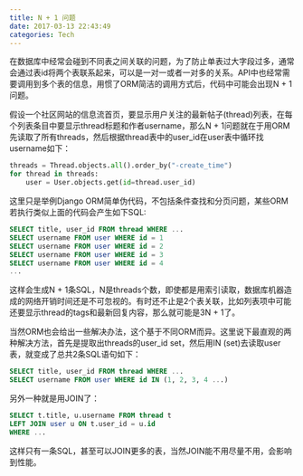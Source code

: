 ```yaml
---
title: N + 1 问题
date: 2017-03-13 22:43:49
categories: Tech
---
```


在数据库中经常会碰到不同表之间关联的问题，为了防止单表过大字段过多，通常会通过表id将两个表联系起来，可以是一对一或者一对多的关系。API中也经常需要调用到多个表的信息，用惯了ORM简洁的调用方式后，代码中可能会出现N + 1问题。

<!-- more -->

假设一个社区网站的信息流首页，要显示用户关注的最新帖子(thread)列表，在每个列表条目中要显示thread标题和作者username，那么N + 1问题就在于用ORM先读取了所有threads，然后根据thread表中的user_id在user表中循环找username如下：

``` Python
threads = Thread.objects.all().order_by("-create_time")
for thread in threads:
	user = User.objects.get(id=thread.user_id)
```

这里只是举例Django ORM简单伪代码，不包括条件查找和分页问题，某些ORM若执行类似上面的代码会产生如下SQL:

```sql
SELECT title, user_id FROM thread WHERE ...
SELECT username FROM user WHERE id = 1
SELECT username FROM user WHERE id = 2
SELECT username FROM user WHERE id = 3
SELECT username FROM user WHERE id = 4
...
```

这样会生成N + 1条SQL，N是threads个数，即使都是用索引读取，数据库机器造成的网络开销时间还是不可忽视的。有时还不止是2个表关联，比如列表项中可能还要显示thread的tags和最新回复内容，那么就可能是3N + 1了。

当然ORM也会给出一些解决办法，这个基于不同ORM而异。这里说下最直观的两种解决方法，首先是提取出threads的user_id set，然后用IN (set)去读取user表，就变成了总共2条SQL语句如下：

``` sql
SELECT title, user_id FROM thread WHERE ...
SELECT username FROM user WHERE id IN (1, 2, 3, 4 ...)
```

另外一种就是用JOIN了：

``` sql
SELECT t.title, u.username FROM thread t
LEFT JOIN user u ON t.user_id = u.id
WHERE ...
```

这样只有一条SQL，甚至可以JOIN更多的表，当然JOIN能不用尽量不用，会影响到性能。
